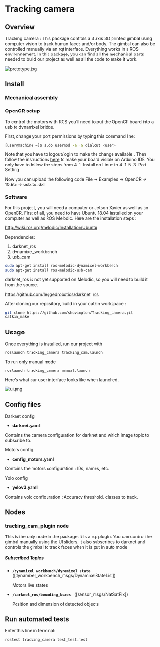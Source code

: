 # Tracking camera

## Overview

Tracking camera : This package controls a 3 axis 3D printed gimbal using computer vision to track human faces and/or body. The gimbal can also be controlled manually via an rqt interface. Everything works in a ROS environnement. In this package, you can find all the mechanical parts needed to build our project as well as all the code to make it work. 

![prototype.jpg](prototype.jpg)

## Install

### Mechanical assembly

### OpenCR setup

To control the motors with ROS you’ll need to put the OpenCR board into a usb to dynamixel bridge. 

First, change your port permissions by typing this command line:

```bash
[user@machine ~]$ sudo usermod -a -G dialout <user>
```
Note that you have to logout/login to make the change available
.
Then follow the instructions [here](http://emanual.robotis.com/docs/en/parts/controller/opencr10/#arduino-ide) to make your board visible on Arduino IDE. You only have to follow the steps from 4. 1. Install on Linux to 4. 1. 5. 3. Port Setting

Now you can upload the following code File -> Examples -> OpenCR -> 10.Etc -> usb_to_dxl



### Software

For this project, you will need a computer or Jetson Xavier as well as an OpenCR. First of all, you need to have Ubuntu 18.04 installed on your computer as well as ROS Melodic. Here are the installation steps :
 
http://wiki.ros.org/melodic/Installation/Ubuntu

Dependencies:

1. darknet_ros
3. dynamixel_workbench
2. usb_cam

```bash
sudo apt-get install ros-melodic-dynamixel-workbench
sudo apt-get install ros-melodic-usb-cam
```
darknet_ros is not yet supported on Melodic, so you will need to build it from the source.

https://github.com/leggedrobotics/darknet_ros

After cloning our repository, build in your catkin workspace :

```bash
git clone https://github.com/shovington/Tracking_camera.git
catkin_make
```

## Usage

Once everything is installed, run our project with

	roslaunch tracking_camera tracking_cam.launch

To run only manual mode

	roslaunch tracking_camera manual.launch


Here's what our user interface looks like when launched.

![ui.png](ui.png)

## Config files

Darknet config

* **darknet.yaml**     

Contains the camera configuration for darknet and which image topic to subscribe to.

Motors config

* **config_motors.yaml**     

Contains the motors configuration : IDs, names, etc.

Yolo config

* **yolov3.yaml**     

Contains yolo configuration : Accuracy threshold, classes to track.

## Nodes

### tracking_cam_plugin node

This is the only node in the package. It is a rqt plugin. You can control the gimbal manually using the UI sliders. It also subscribes to darknet and controls the gimbal to track faces when it is put in auto mode.

##### Subscribed Topics

* **`/dynamixel_workbench/dynamixel_state `** ([dynamixel_workbench_msgs/DynamixelStateList])

	Motors live states
	
* **`/darknet_ros/bounding_boxes `** ([sensor_msgs/NatSatFix])

	Position and dimension of detected objects

## Run automated tests

Enter this line in terminal:
```bash
rostest tracking_camera test_test.test 

```

